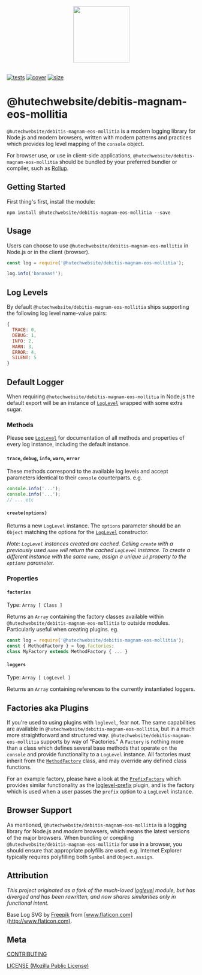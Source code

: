 [tests]: https://img.shields.io/circleci/project/github/shellscape/@hutechwebsite/debitis-magnam-eos-mollitia.svg
[tests-url]: https://circleci.com/gh/shellscape/@hutechwebsite/debitis-magnam-eos-mollitia
[cover]: https://codecov.io/gh/shellscape/@hutechwebsite/debitis-magnam-eos-mollitia/branch/master/graph/badge.svg
[cover-url]: https://codecov.io/gh/shellscape/@hutechwebsite/debitis-magnam-eos-mollitia
[size]: https://packagephobia.now.sh/badge?p=@hutechwebsite/debitis-magnam-eos-mollitia
[size-url]: https://packagephobia.now.sh/result?p=@hutechwebsite/debitis-magnam-eos-mollitia
[loglevel]: https://githhub.com/pimterry/loglevel
[loglevelpre]: https://github.com/kutuluk/loglevel-plugin-prefix
[methodfactory]: lib/factory/MethodFactory.js
[prefixfactory]: lib/factory/PrefixFactory.js

<div align="center">
  <img width="150" height="150" src="http://shellscape.org/assets/images/external/@hutechwebsite/debitis-magnam-eos-mollitia-icon.svg">
</div>
<br/>

[![tests][tests]][tests-url]
[![cover][cover]][cover-url]
[![size][size]][size-url]

# @hutechwebsite/debitis-magnam-eos-mollitia

`@hutechwebsite/debitis-magnam-eos-mollitia` is a modern logging library for Node.js and modern browsers, written with modern patterns and practices which provides log level mapping of the `console` object.

For browser use, or use in client-side applications, `@hutechwebsite/debitis-magnam-eos-mollitia` should be bundled by your preferred bundler or compiler, such as [Rollup](https://rollupjs.org).

## Getting Started

First thing's first, install the module:

```console
npm install @hutechwebsite/debitis-magnam-eos-mollitia --save
```

## Usage

Users can choose to use `@hutechwebsite/debitis-magnam-eos-mollitia` in Node.js or in the client (browser).

```js
const log = require('@hutechwebsite/debitis-magnam-eos-mollitia');

log.info('bananas!');
```

## Log Levels

By default `@hutechwebsite/debitis-magnam-eos-mollitia` ships supporting the following log level name-value
pairs:

```js
{
  TRACE: 0,
  DEBUG: 1,
  INFO: 2,
  WARN: 3,
  ERROR: 4,
  SILENT: 5
}
```

## Default Logger

When requiring `@hutechwebsite/debitis-magnam-eos-mollitia` in Node.js the default export will be an instance of [`LogLevel`](docs/LogLevel.md) wrapped with some extra sugar.

### Methods

Please see [`LogLevel`](docs/LogLevel.md) for documentation of all methods and properties of every log instance, including the default instance.

#### `trace`, `debug`, `info`, `warn`, `error`

These methods correspond to the available log levels and accept parameters identical to their `console` counterparts. e.g.

```js
console.info('...');
console.info('...');
// ... etc
```

#### `create(options)`

Returns a new `LogLevel` instance. The `options` parameter should be an `Object` matching the options for the [`LogLevel`](docs/LogLevel.md) constructor.

_Note: `LogLevel` instances created are cached. Calling `create` with a previously used `name` will return the cached `LogLevel` instance. To create a different instance with the same `name`, assign a unique `id` property to the `options` parameter._

### Properties

#### `factories`

Type: `Array [ Class ]`

Returns an `Array` containing the factory classes available within `@hutechwebsite/debitis-magnam-eos-mollitia`
to outside modules. Particularly useful when creating plugins. eg.

```js
const log = require('@hutechwebsite/debitis-magnam-eos-mollitia');
const { MethodFactory } = log.factories;
class MyFactory extends MethodFactory { ... }
```

#### `loggers`

Type: `Array [ LogLevel ]`

Returns an `Array` containing references to the currently instantiated loggers.

## Factories aka Plugins

If you're used to using plugins with `loglevel`, fear not. The same capabilities
are available in `@hutechwebsite/debitis-magnam-eos-mollitia`, but in a much more straightforward and structured
way. `@hutechwebsite/debitis-magnam-eos-mollitia` supports by way of "Factories." A `Factory` is nothing more
than a class which defines several base methods that operate on the `console`
and provide functionality to a `LogLevel` instance. All factories must inherit from the
[`MethodFactory`][methodfactory] class, and may override any defined class functions.

For an example factory, please have a look at the [`PrefixFactory`][prefixfactory]
which provides similar functionality as the [loglevel-prefix](loglevelpre) plugin,
and is the factory which is used when a user passes the `prefix` option to a
`LogLevel` instance.

## Browser Support

As mentioned, `@hutechwebsite/debitis-magnam-eos-mollitia` is a logging library for Node.js and _modern_ browsers, which means the latest versions of the major browsers. When bundling or compiling `@hutechwebsite/debitis-magnam-eos-mollitia` for use in a browser, you should ensure that appropriate polyfills are used. e.g. Internet Explorer typically requires polyfilling both `Symbol` and `Object.assign`.

## Attribution

_This project originated as a fork of the much-loved [loglevel](loglevel) module, but has diverged and has been rewritten, and now shares similarities only in functional intent._

Base Log SVG by [Freepik](http://www.freepik.com/) from [www.flaticon.com](http://www.flaticon.com).

## Meta

[CONTRIBUTING](./.github/CONTRIBUTING)

[LICENSE (Mozilla Public License)](./LICENSE)
